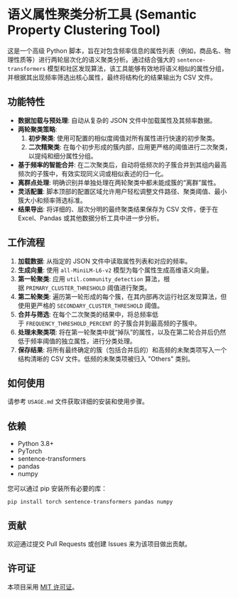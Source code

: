 # 语义属性聚类分析工具 (Semantic Property Clustering Tool)

这是一个高级 Python 脚本，旨在对包含频率信息的属性列表（例如，商品名、物理性质等）进行两轮层次化的语义聚类分析。通过结合强大的 `sentence-transformers` 模型和社区发现算法，该工具能够有效地将语义相似的属性分组，并根据其出现频率筛选出核心属性，最终将结构化的结果输出为 CSV 文件。

## 功能特性

- **数据加载与预处理**: 自动从复杂的 JSON 文件中加载属性及其频率数据。
- **两轮聚类策略**:
    1. **初步聚类**: 使用可配置的相似度阈值对所有属性进行快速的初步聚类。
    2. **二次精聚类**: 在每个初步形成的簇内部，应用更严格的阈值进行二次聚类，以提纯和细分属性分组。
- **基于频率的智能合并**: 在二次聚类后，自动将低频次的子簇合并到其组内最高频次的子簇中，有效实现同义词或相似表述的归一化。
- **离群点处理**: 明确识别并单独处理在两轮聚类中都未能成簇的“离群”属性。
- **灵活配置**: 脚本顶部的配置区域允许用户轻松调整文件路径、聚类阈值、最小簇大小和频率筛选标准。
- **结果导出**: 将详细的、层次分明的最终聚类结果保存为 CSV 文件，便于在 Excel、Pandas 或其他数据分析工具中进一步分析。

## 工作流程

1. **加载数据**: 从指定的 JSON 文件中读取属性列表和对应的频率。
2. **生成向量**: 使用 `all-MiniLM-L6-v2` 模型为每个属性生成高维语义向量。
3. **第一轮聚类**: 应用 `util.community_detection` 算法，根据 `PRIMARY_CLUSTER_THRESHOLD` 阈值进行聚类。
4. **第二轮聚类**: 遍历第一轮形成的每个簇，在其内部再次运行社区发现算法，但使用更严格的 `SECONDARY_CLUSTER_THRESHOLD` 阈值。
5. **合并与筛选**: 在每个二次聚类的结果中，将总频率低于 `FREQUENCY_THRESHOLD_PERCENT` 的子簇合并到最高频的子簇中。
6. **处理未聚类项**: 将在第一轮聚类中就“掉队”的属性，以及在第二轮合并后仍然低于频率阈值的独立属性，进行分类处理。
7. **保存结果**: 将所有最终确定的簇（包括合并后的）和高频的未聚类项写入一个结构清晰的 CSV 文件。低频的未聚类项被归入 "Others" 类别。

## 如何使用

请参考 `USAGE.md` 文件获取详细的安装和使用步骤。

## 依赖

- Python 3.8+
- PyTorch
- sentence-transformers
- pandas
- numpy

您可以通过 pip 安装所有必要的库：

```
pip install torch sentence-transformers pandas numpy

```

## 贡献

欢迎通过提交 Pull Requests 或创建 Issues 来为该项目做出贡献。

## 许可证

本项目采用 [MIT 许可证](https://choosealicense.com/licenses/mit/#)。